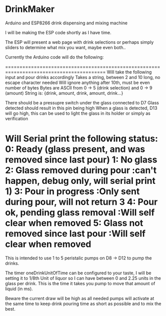 # DrinkMaker
Arduino and ESP8266 drink dispensing and mixing machine

I will be making the ESP code shortly as I have time.

The ESP will present a web page with drink selections or perhaps simply sliders to determine what mix you want, maybe even both..

Currently the Arduino code will do the following:

=========================================================================================
Will take the following input and pour drinks accordingly
Takes a string, between 2 and 10 long, no escape character needed
Will ignore anything after 10th, must be even number of bytes
Bytes are ASCII from 0 -> 5 (drink selection) and 0 -> 9 (amount)
String is: {drink, amount, drink, amount, drink...}

There should be a pressupre switch under the glass connected to D7
Glass detected should result in this pin being high
When a glass is detected, D13 will go high, this can be used to
light the glass in its holder or simply as verification

Will Serial print the following status:
0: Ready (glass present, and was removed since last pour)
1: No glass
2: Glass removed during pour          :can't happen, debug only, will serial print 1)
3: Pour in progress                   :Only sent during pour, will not return 3
4: Pour ok, pending glass removal     :Will self clear when removed
5: Glass not removed since last pour  :Will self clear when removed
=========================================================================================

This is intended to use 1 to 5 peristalic pumps on D8 -> D12 to pump the drinks.

The timer oneDrinkUnitOfTime can be configured to your taste, I will be setting it to 1/8th Unit of liquor so I can have between 0 and 2.25 units in the glass per drink. This is the time it takes you pump to move that amount of liquid (in ms).

Beware the current draw will be high as all needed pumps will activate at the same time to keep drink pouring time as short as possible and to mix the best.

